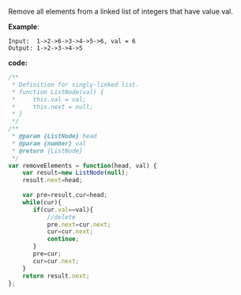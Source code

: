 Remove all elements from a linked list of integers that have value val.

**Example**:
```
Input:  1->2->6->3->4->5->6, val = 6
Output: 1->2->3->4->5
```

**code:**

```js
/**
 * Definition for singly-linked list.
 * function ListNode(val) {
 *     this.val = val;
 *     this.next = null;
 * }
 */
/**
 * @param {ListNode} head
 * @param {number} val
 * @return {ListNode}
 */
var removeElements = function(head, val) {
    var result=new ListNode(null);
    result.next=head;
    
    var pre=result,cur=head;
    while(cur){
       if(cur.val==val){
           //delete
           pre.next=cur.next;
           cur=cur.next;
           continue;
       }
       pre=cur; 
       cur=cur.next;
    }
    return result.next;
};
```
